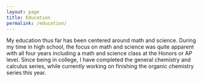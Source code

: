 ```yaml
---
layout: page
title: Education
permalink: /education/
---
```

My education thus far has been centered around math and science. During my time in high school, the focus on math and science was quite apparent with all four years including a math and science class at the Honors or AP level. Since being in college, I have completed the general chemistry and calculus series, while currently working on finishing the organic chemistry series this year.    
